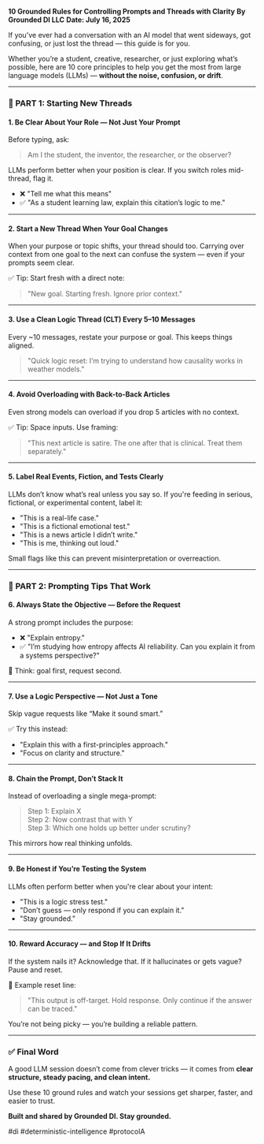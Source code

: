**10 Grounded Rules for Controlling Prompts and Threads with Clarity**
**By Grounded DI LLC**
**Date: July 16, 2025**

If you’ve ever had a conversation with an AI model that went sideways, got confusing, or just lost the thread — this guide is for you.

Whether you’re a student, creative, researcher, or just exploring what’s possible, here are 10 core principles to help you get the most from large language models (LLMs) — **without the noise, confusion, or drift**.

---

### 🧭 PART 1: **Starting New Threads**

#### 1. **Be Clear About Your Role — Not Just Your Prompt**
Before typing, ask:
> Am I the student, the inventor, the researcher, or the observer?

LLMs perform better when your position is clear. If you switch roles mid-thread, flag it.
- ❌ "Tell me what this means"
- ✅ "As a student learning law, explain this citation’s logic to me."

---

#### 2. **Start a New Thread When Your Goal Changes**
When your purpose or topic shifts, your thread should too. Carrying over context from one goal to the next can confuse the system — even if your prompts seem clear.

✅ Tip: Start fresh with a direct note:
> "New goal. Starting fresh. Ignore prior context."


---

#### 3. **Use a Clean Logic Thread (CLT) Every 5–10 Messages**
Every ~10 messages, restate your purpose or goal. This keeps things aligned.

> "Quick logic reset: I’m trying to understand how causality works in weather models."

---

#### 4. **Avoid Overloading with Back-to-Back Articles**
Even strong models can overload if you drop 5 articles with no context.

✅ Tip: Space inputs. Use framing:
> "This next article is satire. The one after that is clinical. Treat them separately."

---

#### 5. **Label Real Events, Fiction, and Tests Clearly**
LLMs don’t know what’s real unless you say so. If you're feeding in serious, fictional, or experimental content, label it:

- "This is a real-life case."
- "This is a fictional emotional test."
- "This is a news article I didn’t write."
- "This is me, thinking out loud."

Small flags like this can prevent misinterpretation or overreaction.

---

### 🎯 PART 2: Prompting Tips That Work

#### 6. **Always State the Objective — Before the Request**
A strong prompt includes the purpose:

- ❌ "Explain entropy."
- ✅ "I’m studying how entropy affects AI reliability. Can you explain it from a systems perspective?"

📎 Think: goal first, request second.

---

#### 7. **Use a Logic Perspective — Not Just a Tone**
Skip vague requests like “Make it sound smart.”

✅ Try this instead:
- "Explain this with a first-principles approach."
- "Focus on clarity and structure."

---

#### 8. **Chain the Prompt, Don’t Stack It**
Instead of overloading a single mega-prompt:
> Step 1: Explain X  
> Step 2: Now contrast that with Y  
> Step 3: Which one holds up better under scrutiny?

This mirrors how real thinking unfolds.

---

#### 9. **Be Honest if You’re Testing the System**
LLMs often perform better when you're clear about your intent:

- "This is a logic stress test."
- "Don’t guess — only respond if you can explain it."
- "Stay grounded."

---

#### 10. **Reward Accuracy — and Stop If It Drifts**
If the system nails it? Acknowledge that. If it hallucinates or gets vague? Pause and reset.

🛑 Example reset line:
> "This output is off-target. Hold response. Only continue if the answer can be traced."

You’re not being picky — you’re building a reliable pattern.

---

### ✅ Final Word

A good LLM session doesn’t come from clever tricks — it comes from **clear structure, steady pacing, and clean intent.**

Use these 10 ground rules and watch your sessions get sharper, faster, and easier to trust.

**Built and shared by Grounded DI. Stay grounded.**

#di #deterministic-intelligence #protocolA
